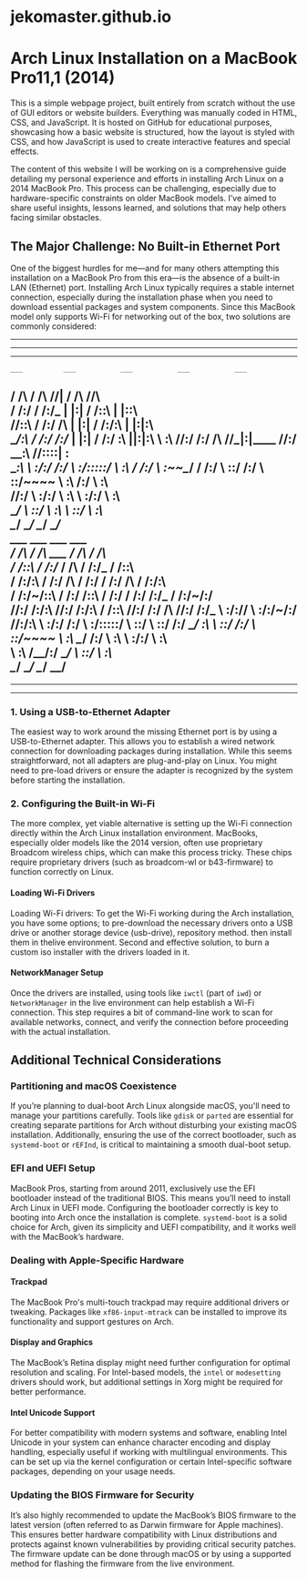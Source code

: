 # jekomaster.github.io

# Arch Linux Installation on a MacBook Pro11,1 (2014)

This is a simple webpage project, built entirely from scratch without the use of GUI editors or website builders. Everything was manually coded in HTML, CSS, and JavaScript. It is hosted on GitHub for educational purposes, showcasing how a basic website is structured, how the layout is styled with CSS, and how JavaScript is used to create interactive features and special effects.

The content of this website I will be working on is a comprehensive guide detailing my personal experience and efforts in installing Arch Linux on a 2014 MacBook Pro. This process can be challenging, especially due to hardware-specific constraints on older MacBook models. I’ve aimed to share useful insights, lessons learned, and solutions that may help others facing similar obstacles.

## The Major Challenge: No Built-in Ethernet Port

One of the biggest hurdles for me—and for many others attempting this installation on a MacBook Pro from this era—is the absence of a built-in LAN (Ethernet) port. Installing Arch Linux typically requires a stable internet connection, especially during the installation phase when you need to download essential packages and system components. Since this MacBook model only supports Wi-Fi for networking out of the box, two solutions are commonly considered:

---
---
---
    ___          ___           ___           ___           ___     
   /  /\        /  /\         /__/|         /  /\         /__/\    
  /  /:/       /  /:/_       |  |:|        /  /::\       |  |::\   
 /__/::\      /  /:/ /\      |  |:|       /  /:/\:\      |  |:|:\  
 \__\/\:\    /  /:/ /:/_   __|  |:|      /  /:/  \:\   __|__|:|\:\ 
    \  \:\  /__/:/ /:/ /\ /__/\_|:|____ /__/:/ \__\:\ /__/::::| \:\
     \__\:\ \  \:\/:/ /:/ \  \:\/:::::/ \  \:\ /  /:/ \  \:\~~\__\/
     /  /:/  \  \::/ /:/   \  \::/~~~~   \  \:\  /:/   \  \:\      
    /__/:/    \  \:\/:/     \  \:\        \  \:\/:/     \  \:\     
    \__\/      \  \::/       \  \:\        \  \::/       \  \:\    
                \__\/         \__\/         \__\/         \__\/    
      ___           ___                       ___           ___     
     /  /\         /  /\          ___        /  /\         /  /\    
    /  /::\       /  /:/_        /  /\      /  /:/_       /  /::\   
   /  /:/\:\     /  /:/ /\      /  /:/     /  /:/ /\     /  /:/\:\  
  /  /:/~/::\   /  /:/ /::\    /  /:/     /  /:/ /:/_   /  /:/~/:/  
 /__/:/ /:/\:\ /__/:/ /:/\:\  /  /::\    /__/:/ /:/ /\ /__/:/ /:/___
 \  \:\/:/__\/ \  \:\/:/~/:/ /__/:/\:\   \  \:\/:/ /:/ \  \:\/:::::/
  \  \::/       \  \::/ /:/  \__\/  \:\   \  \::/ /:/   \  \::/~~~~ 
   \  \:\        \__\/ /:/        \  \:\   \  \:\/:/     \  \:\     
    \  \:\         /__/:/          \__\/    \  \::/       \  \:\    
     \__\/         \__\/                     \__\/         \__\/   
---
---
---


### 1. Using a USB-to-Ethernet Adapter
The easiest way to work around the missing Ethernet port is by using a USB-to-Ethernet adapter. This allows you to establish a wired network connection for downloading packages during installation. While this seems straightforward, not all adapters are plug-and-play on Linux. You might need to pre-load drivers or ensure the adapter is recognized by the system before starting the installation.

### 2. Configuring the Built-in Wi-Fi
The more complex, yet viable alternative is setting up the Wi-Fi connection directly within the Arch Linux installation environment. MacBooks, especially older models like the 2014 version, often use proprietary Broadcom wireless chips, which can make this process tricky. These chips require proprietary drivers (such as broadcom-wl or b43-firmware) to function correctly on Linux.

#### Loading Wi-Fi Drivers
Loading Wi-Fi drivers: To get the Wi-Fi working during the Arch installation, you have some options; to pre-download the necessary drivers onto a USB drive or another storage device (usb-drive), repository method. then install them in thelive environment. Second and effective solution, to burn a custom iso installer with the drivers loaded in it.

#### NetworkManager Setup
Once the drivers are installed, using tools like `iwctl` (part of `iwd`) or `NetworkManager` in the live environment can help establish a Wi-Fi connection. This step requires a bit of command-line work to scan for available networks, connect, and verify the connection before proceeding with the actual installation.

## Additional Technical Considerations

### Partitioning and macOS Coexistence
If you’re planning to dual-boot Arch Linux alongside macOS, you'll need to manage your partitions carefully. Tools like `gdisk` or `parted` are essential for creating separate partitions for Arch without disturbing your existing macOS installation. Additionally, ensuring the use of the correct bootloader, such as `systemd-boot` or `rEFInd`, is critical to maintaining a smooth dual-boot setup.

### EFI and UEFI Setup
MacBook Pros, starting from around 2011, exclusively use the EFI bootloader instead of the traditional BIOS. This means you’ll need to install Arch Linux in UEFI mode. Configuring the bootloader correctly is key to booting into Arch once the installation is complete. `systemd-boot` is a solid choice for Arch, given its simplicity and UEFI compatibility, and it works well with the MacBook’s hardware.

### Dealing with Apple-Specific Hardware

#### Trackpad
The MacBook Pro's multi-touch trackpad may require additional drivers or tweaking. Packages like `xf86-input-mtrack` can be installed to improve its functionality and support gestures on Arch.

#### Display and Graphics
The MacBook’s Retina display might need further configuration for optimal resolution and scaling. For Intel-based models, the `intel` or `modesetting` drivers should work, but additional settings in Xorg might be required for better performance.

#### Intel Unicode Support
For better compatibility with modern systems and software, enabling Intel Unicode in your system can enhance character encoding and display handling, especially useful if working with multilingual environments. This can be set up via the kernel configuration or certain Intel-specific software packages, depending on your usage needs.

### Updating the BIOS Firmware for Security
It’s also highly recommended to update the MacBook’s BIOS firmware to the latest version (often referred to as Darwin firmware for Apple machines). This ensures better hardware compatibility with Linux distributions and protects against known vulnerabilities by providing critical security patches. The firmware update can be done through macOS or by using a supported method for flashing the firmware from the live environment.
